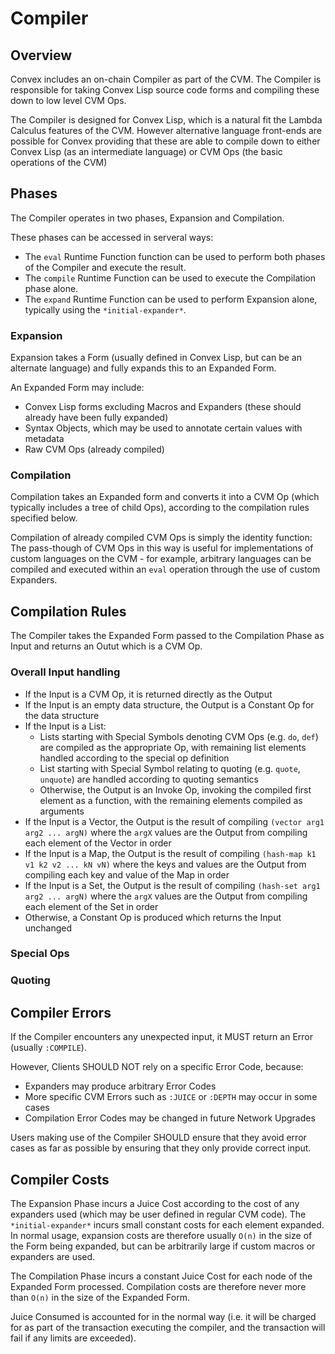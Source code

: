 # Compiler

## Overview

Convex includes an on-chain Compiler as part of the CVM. The Compiler is responsible for taking Convex Lisp source code forms and compiling these down to low level CVM Ops.

The Compiler is designed for Convex Lisp, which is a natural fit the Lambda Calculus features of the CVM. However alternative language front-ends are possible for Convex providing that these are able to compile down to either Convex Lisp (as an intermediate language) or CVM Ops (the basic operations of the CVM)

## Phases

The Compiler operates in two phases, Expansion and Compilation.

These phases can be accessed in serveral ways:
- The `eval` Runtime Function function can be used to perform both phases of the Compiler and execute the result.
- The `compile` Runtime Function can be used to execute the Compilation phase alone.
- The `expand` Runtime Function can be used to perform Expansion alone, typically using the `*initial-expander*`.

### Expansion

Expansion takes a Form (usually defined in Convex Lisp, but can be an alternate language) and fully expands this to an Expanded Form. 

An Expanded Form may include:
- Convex Lisp forms excluding Macros and Expanders (these should already have been fully expanded)
- Syntax Objects, which may be used to annotate certain values with metadata
- Raw CVM Ops (already compiled)

### Compilation

Compilation takes an Expanded form and converts it into a CVM Op (which typically includes a tree of child Ops), according to the compilation rules specified below.

Compilation of already compiled CVM Ops is simply the identity function: The pass-though of CVM Ops in this way is useful for implementations of custom languages on the CVM - for example, arbitrary languages can be compiled and executed within an `eval` operation through the use of custom Expanders.

## Compilation Rules

The Compiler takes the Expanded Form passed to the Compilation Phase as Input and returns an Outut which is a CVM Op.

### Overall Input handling

- If the Input is a CVM Op, it is returned directly as the Output
- If the Input is an empty data structure, the Output is a Constant Op for the data structure
- If the Input is a List:
  - Lists starting with Special Symbols denoting CVM Ops (e.g. `do`, `def`) are compiled as the appropriate Op, with remaining list elements handled according to the special op definition
  - List starting with Special Symbol relating to quoting (e.g. `quote`, `unquote`) are handled according to quoting semantics  
  - Otherwise, the Output is an Invoke Op, invoking the compiled first element as a function, with the remaining elements compiled as arguments
- If the Input is a Vector, the Output is the result of compiling `(vector arg1 arg2 ... argN)` where the `argX` values are the Output from compiling each element of the Vector in order
- If the Input is a Map, the Output is the result of compiling `(hash-map k1 v1 k2 v2 ... kN vN)` where the keys and values are the Output from compiling each key and value of the Map in order
- If the Input is a Set, the Output is the result of compiling `(hash-set arg1 arg2 ... argN)` where the `argX` values are the Output from compiling each element of the Set in order
- Otherwise, a Constant Op is produced which returns the Input unchanged

### Special Ops

### Quoting

## Compiler Errors

If the Compiler encounters any unexpected input, it MUST return an Error (usually `:COMPILE`). 

However, Clients SHOULD NOT rely on a specific Error Code, because:
- Expanders may produce arbitrary Error Codes
- More specific CVM Errors such as `:JUICE` or `:DEPTH` may occur in some cases
- Compilation Error Codes may be changed in future Network Upgrades

Users making use of the Compiler SHOULD ensure that they avoid error cases as far as possible by ensuring that they only provide correct input.

## Compiler Costs

The Expansion Phase incurs a Juice Cost according to the cost of any expanders used (which may be user defined in regular CVM code). The `*initial-expander*` incurs small constant costs for each element expanded. In normal usage, expansion costs are therefore usually `O(n)` in the size of the Form being expanded, but can be arbitrarily large if custom macros or expanders are used.

The Compilation Phase incurs a constant Juice Cost for each node of the Expanded Form processed. Compilation costs are therefore never more than `O(n)` in the size of the Expanded Form.

Juice Consumed is accounted for in the normal way (i.e. it will be charged for as part of the transaction executing the compiler, and the transaction will fail if any limits are exceeded). 

